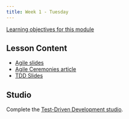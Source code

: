 ```yaml
---
title: Week 1 - Tuesday
---
```


[Learning objectives for this module](../../objectives/#tuesday)

## Lesson Content
- [Agile slides](https://education.launchcode.org/gis-devops-slides/week1/agile.html#1) 
- [Agile Ceremonies article](https://education.launchcode.org/liftoff/articles/agile-ceremonies/)
- [TDD Slides](https://education.launchcode.org/gis-devops-slides/week1/day2.html#1)

## Studio

Complete the [Test-Driven Development studio](../../studios/tdd/).
